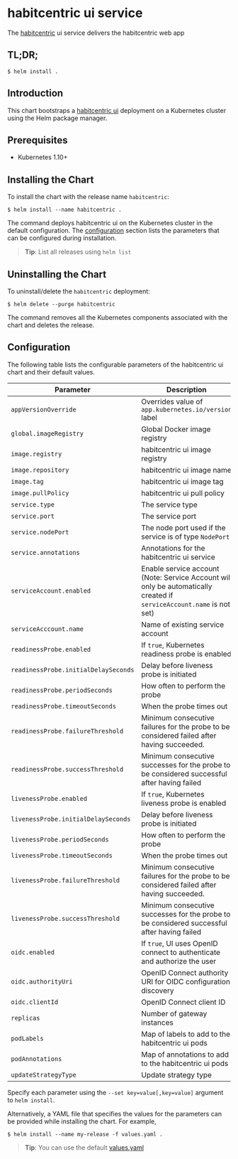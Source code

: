 # habitcentric ui service

The [habitcentric](https://confluence.codecentric.de/display/HAB/habitcentric) ui service 
delivers the habitcentric web app

## TL;DR;

```console
$ helm install .
```

## Introduction

This chart bootstraps a [habitcentric ui](https://gitlab.com/habitcentric/habitcentric/-/tree/main/services/ui) deployment
on a Kubernetes cluster using the Helm package manager.

## Prerequisites

- Kubernetes 1.10+

## Installing the Chart

To install the chart with the release name `habitcentric`:

```console
$ helm install --name habitcentric .
```

The command deploys habitcentric ui on the Kubernetes cluster in the default configuration.
The [configuration](#configuration) section lists the parameters that can be configured during 
installation.

> **Tip**: List all releases using `helm list`

## Uninstalling the Chart

To uninstall/delete the `habitcentric` deployment:

```console
$ helm delete --purge habitcentric
```

The command removes all the Kubernetes components associated with the chart and deletes the release.

## Configuration

The following table lists the configurable parameters of the habitcentric ui chart and their 
default values.

| Parameter                            | Description                                                                                                           | Default                                                                          |
|--------------------------------------|-----------------------------------------------------------------------------------------------------------------------|----------------------------------------------------------------------------------|
| `appVersionOverride`                 | Overrides value of `app.kubernetes.io/version` label                                                                  | `nil`                                                                            |
| `global.imageRegistry`               | Global Docker image registry                                                                                          | `nil`                                                                            |
| `image.registry`                     | habitcentric ui image registry                                                                                        | `ghcr.io`                                                                        |
| `image.repository`                   | habitcentric ui image name                                                                                            | `codecentric/habitcentric/ui`                                                    |
| `image.tag`                          | habitcentric ui image tag                                                                                             | `latest`                                                                         |
| `image.pullPolicy`                   | habitcentric ui pull policy                                                                                           | `Always`                                                                         |
| `service.type`                       | The service type                                                                                                      | `ClusterIP`                                                                      |
| `service.port`                       | The service port                                                                                                      | `9004`                                                                           |
| `service.nodePort`                   | The node port used if the service is of type `NodePort`                                                               | `nil`                                                                            |
| `service.annotations`                | Annotations for the habitcentric ui service                                                                           | `{}`                                                                             |
| `serviceAccount.enabled`             | Enable service account (Note: Service Account will only be automatically created if `serviceAccount.name` is not set) | `false`                                                                          |
| `serviceAcccount.name`               | Name of existing service account                                                                                      | `nil`                                                                            |
| `readinessProbe.enabled`             | If `true`, Kubernetes readiness probe is enabled                                                                      | `true`                                                                           |
| `readinessProbe.initialDelaySeconds` | Delay before liveness probe is initiated                                                                              | 20                                                                               |
| `readinessProbe.periodSeconds`       | How often to perform the probe                                                                                        | 120                                                                              |
| `readinessProbe.timeoutSeconds`      | When the probe times out                                                                                              | 5                                                                                |
| `readinessProbe.failureThreshold`    | Minimum consecutive failures for the probe to be considered failed after having succeeded.                            | 6                                                                                |
| `readinessProbe.successThreshold`    | Minimum consecutive successes for the probe to be considered successful after having failed                           | 1                                                                                |
| `livenessProbe.enabled`              | If `true`, Kubernetes liveness probe is enabled                                                                       | `true`                                                                           |
| `livenessProbe.initialDelaySeconds`  | Delay before liveness probe is initiated                                                                              | 40                                                                               |
| `livenessProbe.periodSeconds`        | How often to perform the probe                                                                                        | 120                                                                              |
| `livenessProbe.timeoutSeconds`       | When the probe times out                                                                                              | 5                                                                                |
| `livenessProbe.failureThreshold`     | Minimum consecutive failures for the probe to be considered failed after having succeeded.                            | 6                                                                                |
| `livenessProbe.successThreshold`     | Minimum consecutive successes for the probe to be considered successful after having failed                           | 1                                                                                |
| `oidc.enabled`                       | If `true`, UI uses OpenID connect to authenticate and authorize the user                                              | `true`                                                                           |
| `oidc.authorityUri`                  | OpenID Connect authority URI for OIDC configuration discovery                                                         | `http://keycloak.demo/auth/realms/habitcentric/.well-known/openid-configuration` |
| `oidc.clientId`                      | OpenID Connect client ID                                                                                              | `gateway`                                                                        |
| `replicas`                           | Number of gateway instances                                                                                           | 1                                                                                |
| `podLabels`                          | Map of labels to add to the habitcentric ui pods                                                                      | `{}`                                                                             |
| `podAnnotations`                     | Map of annotations to add to the habitcentric ui pods                                                                 | `{}`                                                                             |
| `updateStrategyType`                 | Update strategy type                                                                                                  | `RollingUpdate`                                                                  |

Specify each parameter using the `--set key=value[,key=value]` argument to `helm install`.

Alternatively, a YAML file that specifies the values for the parameters can be provided while 
installing the chart. For example,

```console
$ helm install --name my-release -f values.yaml .
```

> **Tip**: You can use the default [values.yaml](helm/ui/values.yaml)
